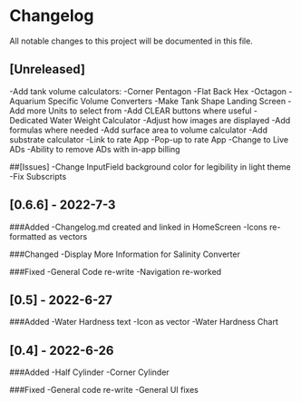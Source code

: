 # Changelog
All notable changes to this project will be documented in this file.

## [Unreleased]
-Add tank volume calculators:
    -Corner Pentagon
    -Flat Back Hex
    -Octagon
-Aquarium Specific Volume Converters
-Make Tank Shape Landing Screen
-Add more Units to select from
-Add CLEAR buttons where useful
-Dedicated Water Weight Calculator
-Adjust how images are displayed
-Add formulas where needed
-Add surface area to volume calculator
-Add substrate calculator
-Link to rate App
-Pop-up to rate App
-Change to Live ADs
-Ability to remove ADs with in-app billing

##[Issues]
-Change InputField background color for legibility in light theme
-Fix Subscripts

## [0.6.6] - 2022-7-3
###Added
-Changelog.md created and linked in HomeScreen
-Icons re-formatted as vectors

###Changed
-Display More Information for Salinity Converter

###Fixed
-General Code re-write
-Navigation re-worked

## [0.5] - 2022-6-27
###Added
-Water Hardness text
-Icon as vector
-Water Hardness Chart

## [0.4] - 2022-6-26
###Added 
-Half Cylinder
-Corner Cylinder

###Fixed
-General code re-write
-General UI fixes